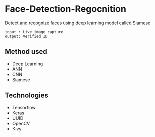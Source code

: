 # Face-Detection-Regocnition

Detect and recognize faces using deep learning model called Siamese

```
input : Live image capture
output: Verified ID
```

## Method used
  - Deep Learning
  - ANN
  - CNN
  - Siamese

## Technologies
  - Tensorflow
  - Keras
  - UUID
  - OpenCV
  - Kivy
